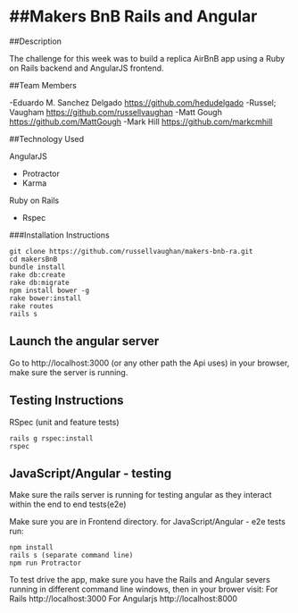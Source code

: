 ##Makers BnB Rails and Angular
==============================

##Description

The challenge for this week was to build a replica AirBnB app using a Ruby on Rails backend and AngularJS frontend.

##Team Members

-Eduardo M. Sanchez Delgado https://github.com/hedudelgado
-Russel; Vaugham https://github.com/russellvaughan
-Matt Gough https://github.com/MattGough
-Mark Hill https://github.com/markcmhill

##Technology Used

AngularJS
- Protractor
- Karma

Ruby on Rails
- Rspec


###Installation Instructions

```
git clone https://github.com/russellvaughan/makers-bnb-ra.git
cd makersBnB
bundle install
rake db:create
rake db:migrate
npm install bower -g
rake bower:install
rake routes 
rails s
```

Launch the angular server
--------------------------
Go to http://localhost:3000 (or any other path the Api uses) in your browser, make sure the server is running.

Testing Instructions
----------------------

RSpec (unit and feature tests)

```
rails g rspec:install
rspec
```


JavaScript/Angular - testing
-----------------------------

Make sure the rails server is running for testing angular as they interact within the end to end tests(e2e)

Make sure you are in Frontend directory.
for  JavaScript/Angular - e2e tests run:

```
npm install
rails s (separate command line)
npm run Protractor
```

To test drive the app, make sure you have the Rails and Angular severs running in different command line windows, then in your brower visit:
For Rails http://localhost:3000 
For Angularjs http://localhost:8000 